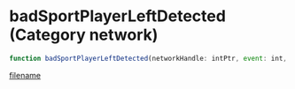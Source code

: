 # badSportPlayerLeftDetected (Category network)

```js
function badSportPlayerLeftDetected(networkHandle: intPtr, event: int, amountReceived: int): Array
```

[filename](badSportPlayerLeftDetected_m.md ':include')